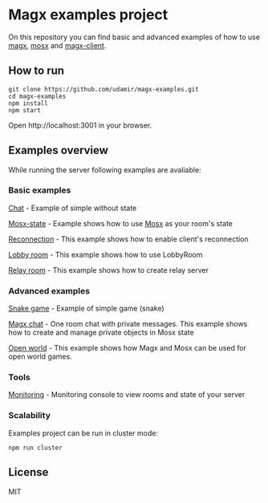 # Magx examples project

On this repository you can find basic and advanced examples of how to use [magx](https://github.com/udamir/magx/), [mosx](https://github.com/udamir/mosx/) and [magx-client](https://github.com/udamir/magx-client/).

## How to run
```
git clone https://github.com/udamir/magx-examples.git
cd magx-examples
npm install
npm start
```

Open http://localhost:3001 in your browser.

## Examples overview

While running the server following examples are avaliable:

### Basic examples

[Chat](http://localhost:3001/basic/chat.html) - Example of simple without state

[Mosx-state](http://localhost:3001/basic/mosx-state.html) - Example shows how to use [Mosx](https://github.com/udamir/mosx/) as your room's state

[Reconnection](http://localhost:3001/basic/reconnection.html) - This example shows how to enable client's reconnection

[Lobby room](http://localhost:3001/basic/lobby.html) - This example shows how to use LobbyRoom

[Relay room](http://localhost:3001/basic/relay.html) - This example shows how to create relay server

### Advanced examples

[Snake game](http://localhost:3001/advanced/snake.html) - Example of simple game (snake)

[Magx chat](http://localhost:3001/advanced/mosx-chat/index.html) - One room chat with private messages. This example shows how to create and manage private objects in Mosx state

[Open world](http://localhost:3001/advanced/mosx-open-world.html) - This example shows how Magx and Mosx can be used for open world games.

### Tools
[Monitoring](http://localhost:3001/magx/monitor) - Monitoring console to view rooms and state of your server

### Scalability
Examples project can be run in cluster mode:
```
npm run cluster
```

## License
MIT
